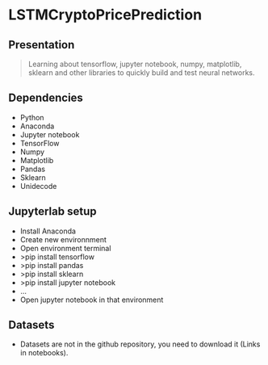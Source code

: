 # LSTMCryptoPricePrediction

## Presentation

>Learning about tensorflow, jupyter notebook, numpy, matplotlib, sklearn and other libraries to quickly build and test neural networks.

## Dependencies

- Python
- Anaconda
- Jupyter notebook
- TensorFlow
- Numpy
- Matplotlib
- Pandas
- Sklearn
- Unidecode

## Jupyterlab setup

- Install Anaconda
- Create new environnment
- Open environment terminal
- \>pip install tensorflow
- \>pip install pandas
- \>pip install sklearn
- \>pip install jupyter notebook
- ...
- Open jupyter notebook in that environment

## Datasets

- Datasets are not in the github repository, you need to download it (Links in notebooks).

